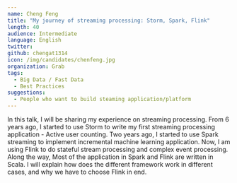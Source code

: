 ```yaml
---
name: Cheng Feng
title: "My journey of streaming processing: Storm, Spark, Flink"
length: 40
audience: Intermediate
language: English
twitter:
github: chengat1314
icon: /img/candidates/chenfeng.jpg
organization: Grab
tags:
  - Big Data / Fast Data
  - Best Practices
suggestions:
  - People who want to build steaming application/platform
---
```

In this talk, I will be sharing my experience on streaming processing.
From 6 years ago, I started to use Storm to write my first streaming processing application - Active user counting.
Two years ago, I started to use Spark streaming to implement incremental machine learning application.
Now, I am using Flink to do stateful stream processing and complex event processing.
Along the way, Most of the application in Spark and Flink are written in Scala.
I will explain how does the different framework work in different cases, and why we have to choose Flink in end. 
